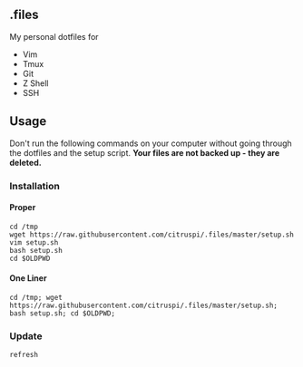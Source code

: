 ## .files

My personal dotfiles for

- Vim
- Tmux
- Git
- Z Shell
- SSH

## Usage

Don't run the following commands on your computer without going through the dotfiles and the setup script. __Your files are not backed up - they are deleted.__

### Installation

#### Proper

    cd /tmp
    wget https://raw.githubusercontent.com/citruspi/.files/master/setup.sh
    vim setup.sh
    bash setup.sh
    cd $OLDPWD

#### One Liner

    cd /tmp; wget https://raw.githubusercontent.com/citruspi/.files/master/setup.sh; bash setup.sh; cd $OLDPWD;

### Update

    refresh
